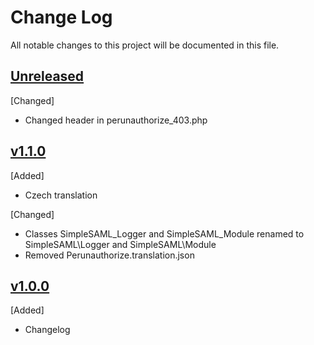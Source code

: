 # Change Log
All notable changes to this project will be documented in this file.

## [Unreleased]
[Changed]
- Changed header in perunauthorize_403.php

## [v1.1.0]
[Added]
- Czech translation

[Changed]
- Classes SimpleSAML_Logger and SimpleSAML_Module renamed to SimpleSAML\Logger and SimpleSAML\Module
- Removed Perunauthorize.translation.json

## [v1.0.0]
[Added]
- Changelog

[Unreleased]: https://github.com/CESNET/perunauthorize-simplesamlphp-module/tree/master
[v1.1.0]: https://github.com/CESNET/perunauthorize-simplesamlphp-module/tree/v1.1.0
[v1.0.0]: https://github.com/CESNET/perunauthorize-simplesamlphp-module/tree/v1.0.0
